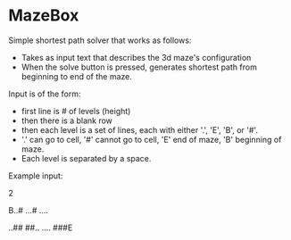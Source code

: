 MazeBox
=======

Simple shortest path solver that works as follows:
- Takes as input text that describes the 3d maze's configuration
- When the solve button is pressed, generates shortest path from beginning to end of the maze.

Input is of the form:
- first line is # of levels (height)
- then there is a blank row
- then each level is a set of lines, each with either '.', 'E', 'B', or '#'.
- '.' can go to cell, '#' cannot go to cell, 'E' end of maze, 'B' beginning of maze.
- Each level is separated by a space.

Example input:

2

B..#
...#
....

..##
##..
....
###E
